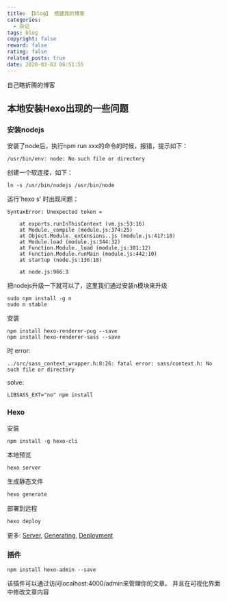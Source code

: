 ```yaml
---
title: 【blog】 搭建我的博客
categories:
  - 杂记
tags: blog
copyright: false
reward: false
rating: false
related_posts: true
date: 2020-03-03 06:51:55
---
```


 自己瞎折腾的博客

## 本地安装Hexo出现的一些问题


### 安装nodejs

安装了node后，执行npm run xxx的命令的时候，报错，提示如下：

```
/usr/bin/env: node: No such file or directory
```

创建一个软连接，如下：

```
ln -s /usr/bin/nodejs /usr/bin/node
```

运行'hexo s' 时出现问题：

```
SyntaxError: Unexpected token =

    at exports.runInThisContext (vm.js:53:16)
    at Module._compile (module.js:374:25)
    at Object.Module._extensions..js (module.js:417:10)
    at Module.load (module.js:344:32)
    at Function.Module._load (module.js:301:12)
    at Function.Module.runMain (module.js:442:10)
    at startup (node.js:136:18)

    at node.js:966:3
```

把nodejs升级一下就可以了，这里我们通过安装n模块来升级

```
sudo npm install -g n
sudo n stable
```

安装
```
npm install hexo-renderer-pug --save
npm install hexo-renderer-sass --save
```
时 error:
```
../src/sass_context_wrapper.h:8:26: fatal error: sass/context.h: No such file or directory
```
solve:
```
LIBSASS_EXT="no" npm install
```



### Hexo

安装

```
npm install -g hexo-cli
```
本地预览
``` bash
hexo server
```


生成静态文件
``` bash
hexo generate
```

部署到远程
``` bash
hexo deploy
```
更多: [Server](https://hexo.io/docs/server.html), [Generating](https://hexo.io/docs/generating.html),  [Deployment](https://hexo.io/docs/one-command-deployment.html)

### 插件

```
npm install hexo-admin --save 
```
该插件可以通过访问localhost:4000/admin来管理你的文章。
并且在可视化界面中修改文章内容
